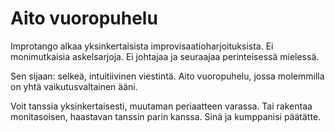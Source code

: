 # Aito vuoropuhelu

Improtango alkaa yksinkertaisista improvisaatioharjoituksista. Ei monimutkaisia askelsarjoja. Ei johtajaa ja seuraajaa perinteisessä mielessä.

Sen sijaan: selkeä, intuitiivinen viestintä. Aito vuoropuhelu, jossa molemmilla on yhtä vaikutusvaltainen ääni.

Voit tanssia yksinkertaisesti, muutaman periaatteen varassa. Tai rakentaa monitasoisen, haastavan tanssin parin kanssa. Sinä ja kumppanisi päätätte.
